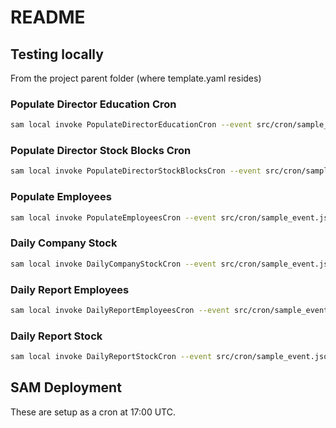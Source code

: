 # README

## Testing locally

From the project parent folder (where template.yaml resides)

### Populate Director Education Cron

```sh
sam local invoke PopulateDirectorEducationCron --event src/cron/sample_event.json
```

### Populate Director Stock Blocks Cron

```sh
sam local invoke PopulateDirectorStockBlocksCron --event src/cron/sample_event.json
```

### Populate Employees

```sh
sam local invoke PopulateEmployeesCron --event src/cron/sample_event.json
```

### Daily Company Stock

```sh
sam local invoke DailyCompanyStockCron --event src/cron/sample_event.json
```

### Daily Report Employees

```sh
sam local invoke DailyReportEmployeesCron --event src/cron/sample_event.json
```

### Daily Report Stock

```sh
sam local invoke DailyReportStockCron --event src/cron/sample_event.json
```



## SAM Deployment

These are setup as a cron at 17:00 UTC.